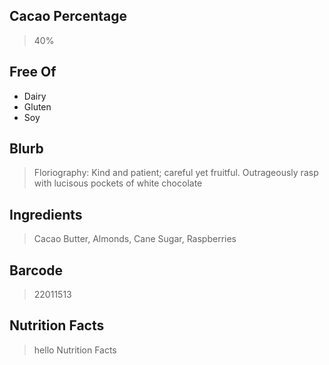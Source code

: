 ## Cacao Percentage
> 40%

## Free Of
- Dairy
- Gluten
- Soy

## Blurb
> Floriography: Kind and patient; careful yet fruitful. Outrageously rasp with lucisous pockets of white chocolate

## Ingredients
> Cacao Butter, Almonds, Cane Sugar, Raspberries

## Barcode
> 22011513

## Nutrition Facts
> hello Nutrition Facts

